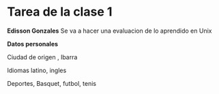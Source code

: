 # Tarea de la clase 1

**Edisson Gonzales**
Se va a hacer una evaluacion de lo aprendido en Unix

**Datos personales**

Ciudad de origen , Ibarra

Idiomas latino, ingles

Deportes, Basquet, futbol, tenis
